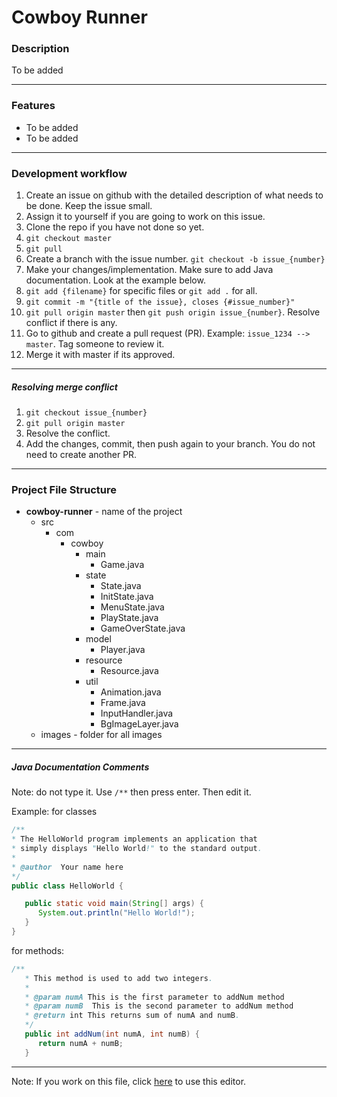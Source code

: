 # Cowboy Runner

### Description
To be added

------------

### Features
- To be added
- To be added

------------

### Development workflow
1. Create an issue on github with the detailed description of what needs to be done. Keep the issue small.
2. Assign it to yourself if you are going to work on this issue.
3. Clone the repo if you have not done so yet.
4. `git checkout master`
5. `git pull`
6. Create a branch with the issue number. `git checkout -b issue_{number}`
7. Make your changes/implementation. Make sure to add Java documentation. Look at the example below.
8. `git add {filename}` for specific files or `git add .` for all.
9. `git commit -m "{title of the issue}, closes {#issue_number}"`
10. `git pull origin master` then `git push origin issue_{number}`. Resolve conflict if there is any.
11. Go to github and create a pull request (PR). Example: `issue_1234 --> master`. Tag someone to review it.
12. Merge it with master if its approved.

------------

##### Resolving merge conflict
1. `git checkout issue_{number}`
2. `git pull origin master`
3. Resolve the conflict.
4. Add the changes, commit, then push again to your branch. You do not need to create another PR.

------------

### Project File Structure
- **cowboy-runner** - name of the project
	- src
		- com
			- cowboy
				- main
					- Game.java
				- state
					- State.java
					- InitState.java
					- MenuState.java
					- PlayState.java
					- GameOverState.java
				- model
					- Player.java
				- resource
					- Resource.java
				- util
					- Animation.java
					- Frame.java
					- InputHandler.java
					- BgImageLayer.java
	- images - folder for all images

------------

##### Java Documentation Comments
Note: do not type it. Use `/**` then press enter. Then edit it.

Example:  for classes
```java
/**
* The HelloWorld program implements an application that
* simply displays "Hello World!" to the standard output.
*
* @author  Your name here
*/
public class HelloWorld {

   public static void main(String[] args) {
      System.out.println("Hello World!");
   }
}
```

for methods:
```java
/**
   * This method is used to add two integers.
   *
   * @param numA This is the first parameter to addNum method
   * @param numB  This is the second parameter to addNum method
   * @return int This returns sum of numA and numB.
   */
   public int addNum(int numA, int numB) {
      return numA + numB;
   }
```

------------

Note: If you work on this file, click [here](https://pandao.github.io/editor.md/en.html "here") to use this editor.